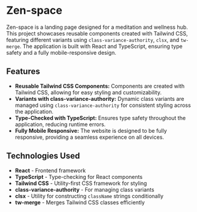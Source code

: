 # Zen-space

Zen-space is a landing page designed for a meditation and wellness hub. This project showcases reusable components created with Tailwind CSS, featuring different variants using `class-variance-authority`, `clsx`, and `tw-merge`. The application is built with React and TypeScript, ensuring type safety and a fully mobile-responsive design.

## Features

- **Reusable Tailwind CSS Components:** Components are created with Tailwind CSS, allowing for easy styling and customizability.
- **Variants with class-variance-authority:** Dynamic class variants are managed using `class-variance-authority` for consistent styling across the application.
- **Type-Checked with TypeScript:** Ensures type safety throughout the application, reducing runtime errors.
- **Fully Mobile Responsive:** The website is designed to be fully responsive, providing a seamless experience on all devices.

## Technologies Used

- **React** - Frontend framework
- **TypeScript** - Type-checking for React components
- **Tailwind CSS** - Utility-first CSS framework for styling
- **class-variance-authority** - For managing class variants
- **clsx** - Utility for constructing `className` strings conditionally
- **tw-merge** - Merges Tailwind CSS classes efficiently
